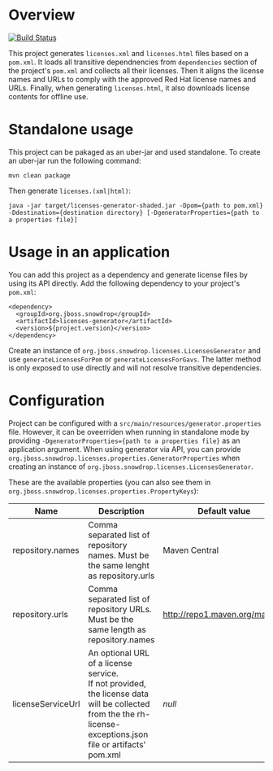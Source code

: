 # Overview
[![Build Status](https://travis-ci.org/snowdrop/licenses-generator.svg?branch=master)](https://travis-ci.org/snowdrop/licenses-generator)

This project generates `licenses.xml` and `licenses.html` files based on a `pom.xml`. It loads all transitive dependnencies from `dependencies` section of the project's `pom.xml` and collects all their licenses. Then it aligns the license names and URLs to comply with the approved Red Hat license names and URLs. Finally, when generating `licenses.html`, it also downloads license contents for offline use.

# Standalone usage
This project can be pakaged as an uber-jar and used standalone. To create an uber-jar run the following command:
```
mvn clean package
```

Then generate `licenses.(xml|html)`:
```
java -jar target/licenses-generator-shaded.jar -Dpom={path to pom.xml} -Ddestination={destination directory} [-DgeneratorProperties={path to a properties file}]
```

# Usage in an application
You can add this project as a dependency and generate license files by using its API directly. Add the following dependency to your project's `pom.xml`:
```
<dependency>
  <groupId>org.jboss.snowdrop</groupId>
  <artifactId>licenses-generator</artifactId>
  <version>${project.version}</version>
</dependency>
```

Create an instance of `org.jboss.snowdrop.licenses.LicensesGenerator` and use `generateLicensesForPom` or `generateLicensesForGavs`. The latter method is only exposed to use directly and will not resolve transitive dependencies.

# Configuration
Project can be configured with a `src/main/resources/generator.properties` file. However, it can be oveerriden when running in standalone mode by providing `-DgeneratorProperties={path to a properties file}` as an application argument. When using generator via API, you can provide `org.jboss.snowdrop.licenses.properties.GeneratorProperties` when creating an instance of `org.jboss.snowdrop.licenses.LicensesGenerator`.

These are the available properties (you can also see them in `org.jboss.snowdrop.licenses.properties.PropertyKeys`):

Name|Description|Default value
---|---|---
repository.names | Comma separated list of repository names. Must be the same lenght as repository.urls | Maven Central
repository.urls | Comma separated list of repository URLs. Must be the same length as repository.names | http://repo1.maven.org/maven2
licenseServiceUrl | An optional URL of a license service. <br> If not provided, the license data will be collected from the the rh-license-exceptions.json file or artifacts' pom.xml | *null*

